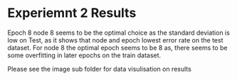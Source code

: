 # Experiemnt 2 Results
Epoch 8 node 8 seems to be the optimal choice as the standard deviation is low on Test, as it shows that node and epoch lowest error rate on the test dataset. For node 8 the optimal epoch seems to be 8 as, there seems to be some overfitting in later epochs on the train dataset.

Please see the image sub folder for data visulisation on results
